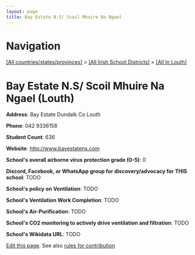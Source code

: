 ```yaml
---
layout: page
title: Bay Estate N.S/ Scoil Mhuire Na Ngael
---
```

# Navigation

[[All countries/states/provinces]](../../..) > [[All Irish School Districts]](../..) > [[All In Louth]](..)

# Bay Estate N.S/ Scoil Mhuire Na Ngael (Louth)

**Address**: Bay Estate Dundalk Co Louth

**Phone**: 042 9336158

**Student Count**: 636

**Website**: <http://www.bayestatens.com>

**School's overall airborne virus protection grade (0-5)**: 0

**Discord, Facebook, or WhatsApp group for discovery/advocacy for THIS school**: TODO

**School's policy on Ventilation**: TODO

**School's Ventilation Work Completion**: TODO

**School's Air-Purification**: TODO

**School's CO2 monitoring to actively drive ventilation and filtration**: TODO

**School's Wikidata URL**: TODO


[Edit this page](https://github.com/ventilate-schools/Ireland/edit/main/./Louth/Bay_Estate_N.S__Scoil_Mhuire_Na_Ngael.md). See also [rules for contribution](../../../contribution-rules/)